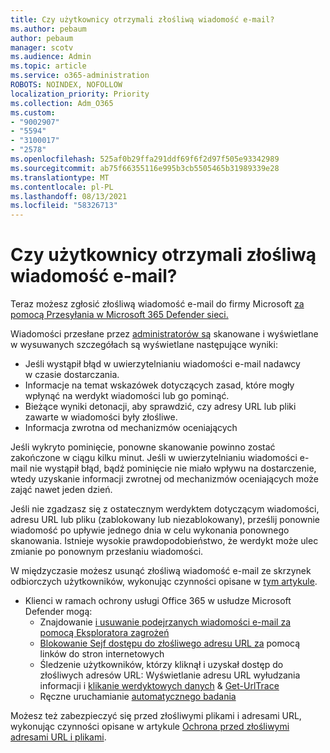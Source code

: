 ```yaml
---
title: Czy użytkownicy otrzymali złośliwą wiadomość e-mail?
ms.author: pebaum
author: pebaum
manager: scotv
ms.audience: Admin
ms.topic: article
ms.service: o365-administration
ROBOTS: NOINDEX, NOFOLLOW
localization_priority: Priority
ms.collection: Adm_O365
ms.custom:
- "9002907"
- "5594"
- "3100017"
- "2578"
ms.openlocfilehash: 525af0b29ffa291ddf69f6f2d97f505e93342989
ms.sourcegitcommit: ab75f66355116e995b3cb5505465b31989339e28
ms.translationtype: MT
ms.contentlocale: pl-PL
ms.lasthandoff: 08/13/2021
ms.locfileid: "58326713"
---
```

# <a name="did-your-users-receive-malicious-email"></a>Czy użytkownicy otrzymali złośliwą wiadomość e-mail?

Teraz możesz zgłosić złośliwą wiadomość e-mail do firmy Microsoft [za pomocą Przesyłania w Microsoft 365 Defender sieci.](https://sip.security.microsoft.com/reportsubmission?viewid=admin)

Wiadomości przesłane przez [administratorów są](https://security.microsoft.com/reportsubmission?viewid=admin) skanowane i wyświetlane w wysuwanych szczegółach są wyświetlane następujące wyniki:

- Jeśli wystąpił błąd w uwierzytelnianiu wiadomości e-mail nadawcy w czasie dostarczania.
- Informacje na temat wskazówek dotyczących zasad, które mogły wpłynąć na werdykt wiadomości lub go pominąć.
- Bieżące wyniki detonacji, aby sprawdzić, czy adresy URL lub pliki zawarte w wiadomości były złośliwe.
- Informacja zwrotna od mechanizmów oceniających

Jeśli wykryto pominięcie, ponowne skanowanie powinno zostać zakończone w ciągu kilku minut. Jeśli w uwierzytelnianiu wiadomości e-mail nie wystąpił błąd, bądź pominięcie nie miało wpływu na dostarczenie, wtedy uzyskanie informacji zwrotnej od mechanizmów oceniających może zająć nawet jeden dzień.

Jeśli nie zgadzasz się z ostatecznym werdyktem dotyczącym wiadomości, adresu URL lub pliku (zablokowany lub niezablokowany), prześlij ponownie wiadomość po upływie jednego dnia w celu wykonania ponownego skanowania. Istnieje wysokie prawdopodobieństwo, że werdykt może ulec zmianie po ponownym przesłaniu wiadomości.

W międzyczasie możesz usunąć złośliwą wiadomość e-mail ze skrzynek odbiorczych użytkowników, wykonując czynności opisane w [tym artykule](https://docs.microsoft.com/microsoft-365/compliance/search-for-and-delete-messages-in-your-organization).

- Klienci w ramach ochrony usługi Office 365 w usłudze Microsoft Defender mogą:
  - Znajdowanie [i usuwanie podejrzanych wiadomości e-mail za pomocą Eksploratora zagrożeń](https://docs.microsoft.com/microsoft-365/security/office-365-security/investigate-malicious-email-that-was-delivered)
  - [Blokowanie Sejf dostępu do złośliwego adresu URL za](https://docs.microsoft.com/microsoft-365/security/office-365-security/safe-links) pomocą linków do stron internetowych
  - Śledzenie użytkowników, którzy kliknął i uzyskał dostęp do złośliwych adresów URL: Wyświetlanie adresu URL wyłudzania informacji i [klikanie werdyktowych danych](https://docs.microsoft.com/microsoft-365/security/office-365-security/threat-explorer)  &  [Get-UrlTrace](https://docs.microsoft.com/powershell/module/exchange/get-urltrace)
  - Ręczne uruchamianie [automatycznego badania](https://docs.microsoft.com/microsoft-365/security/office-365-security/automated-investigation-response-office)

Możesz też zabezpieczyć się przed złośliwymi plikami i adresami URL, wykonując czynności opisane w artykule [Ochrona przed złośliwymi adresami URL i plikami](https://docs.microsoft.com/microsoft-365/security/office-365-security/protect-against-threats).
